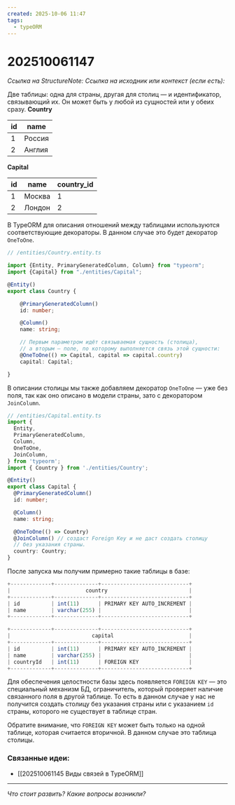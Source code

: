 ```yaml
---
created: 2025-10-06 11:47
tags:
  - typeORM
---
```

# 202510061147
*Ссылка на StructureNote:*
*Ссылка на исходник или контекст (если есть):* 

 Две таблицы: одна для страны, другая для столиц — и идентификатор, связывающий их. Он может быть у любой из сущностей или у обеих сразу.
 **Country**

|id|name|
|---|---|
|1|Россия|
|2|Англия|

**Capital**

|id|name|country_id|
|---|---|---|
|1|Москва|1|
|2|Лондон|2|

В TypeORM для описания отношений между таблицами используются соответствующие декораторы. В данном случае это будет декоратор `OneToOne`.
```ts
// /entities/Country.entity.ts

import {Entity, PrimaryGeneratedColumn, Column} from "typeorm";
import {Capital} from "./entities/Capital";

@Entity()
export class Country {

    @PrimaryGeneratedColumn()
    id: number;

    @Column()
    name: string;

    // Первым параметром идёт связываемая сущность (столица),
    // а вторым — поле, по которому выполняется связь этой сущности:
    @OneToOne(() => Capital, capital => capital.country)
    capital: Capital;

}
```
В описании столицы мы также добавляем декоратор `OneToOne` — уже без поля, так как оно описано в модели страны, зато с декоратором `JoinColumn`.
```ts
// /entities/Capital.entity.ts
import {
  Entity,
  PrimaryGeneratedColumn,
  Column,
  OneToOne,
  JoinColumn,
} from 'typeorm';
import { Country } from './entities/Country';

@Entity()
export class Capital {
  @PrimaryGeneratedColumn()
  id: number;

  @Column()
  name: string;

  @OneToOne(() => Country)
  @JoinColumn() // создаст Foreign Key и не даст создать столицу
  // без указания страны.
  country: Country;
}
```
После запуска мы получим примерно такие таблицы в базе:
```ts
+-------------+--------------+----------------------------+
|                        country                          |
+-------------+--------------+----------------------------+
| id          | int(11)      | PRIMARY KEY AUTO_INCREMENT |
| name        | varchar(255) |                            |
+-------------+--------------+----------------------------+

+-------------+--------------+----------------------------+
|                          capital                        |
+-------------+--------------+----------------------------+
| id          | int(11)      | PRIMARY KEY AUTO_INCREMENT |
| name        | varchar(255) |                            |
| countryId   | int(11)      | FOREIGN KEY                |
+-------------+--------------+----------------------------+
```
Для обеспечения целостности базы здесь появляется `FOREIGN KEY` — это специальный механизм БД, ограничитель, который проверяет наличие связанного поля в другой таблице. То есть в данном случае у нас не получится создать столицу без указания страны или с указанием `id` страны, которого не существует в таблице стран.

Обратите внимание, что `FOREIGN KEY` может быть только на одной таблице, которая считается вторичной. В данном случае это таблица столицы.
### Связанные идеи:
* [[202510061145 Виды связей в TypeORM]]
---

*Что стоит развить? Какие вопросы возникли?*
